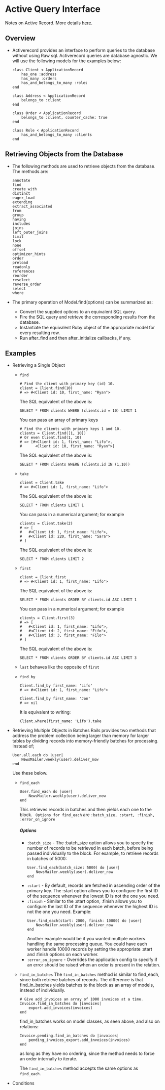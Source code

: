 # Active Query Interface

Notes on Active Record. More details [here.](https://guides.rubyonrails.org/active_record_querying.html)

## Overview

- Activerecord provides an interface to perform queries to the database without using Raw sql. Activerecord queries are database agnostic. We will use the following models for the examples below:

    ```
    class Client < ApplicationRecord
        has_one :address
        has_many :orders
        has_and_belongs_to_many :roles
    end

    class Address < ApplicationRecord
        belongs_to :client
    end

    class Order < ApplicationRecord
        belongs_to :client, counter_cache: true
    end

    class Role < ApplicationRecord
        has_and_belongs_to_many :clients
    end
    ```

## Retrieving Objects from the Database
- The following methods are used to retrieve objects from the database. The methods are:
    ```
    annotate
    find
    create_with
    distinct
    eager_load
    extending
    extract_associated
    from
    group
    having
    includes
    joins
    left_outer_joins
    limit
    lock
    none
    offset
    optimizer_hints
    order
    preload
    readonly
    references
    reorder
    reselect
    reverse_order
    select
    where
    ```
- The primary operation of Model.find(options) can be summarized as:

    - Convert the supplied options to an equivalent SQL query.
    - Fire the SQL query and retrieve the corresponding results from the database.
    - Instantiate the equivalent Ruby object of the appropriate model for every resulting row.
    - Run after_find and then after_initialize callbacks, if any.

## Examples
- Retrieving a Single Object
    - `find`
        ```
        # Find the client with primary key (id) 10.
        client = Client.find(10)
        # => #<Client id: 10, first_name: "Ryan">
        ```
        The SQL equivalent of the above is:
        ```
        SELECT * FROM clients WHERE (clients.id = 10) LIMIT 1
        ```
        You can pass an array of primary keys
        ```
        # Find the clients with primary keys 1 and 10.
        clients = Client.find([1, 10])
        # Or even Client.find(1, 10)
        # => [#<Client id: 1, first_name: "Lifo">, 
        #      <Client id: 10, first_name: "Ryan">]
        ```
        The SQL equivalent of the above is:
        ```
        SELECT * FROM clients WHERE (clients.id IN (1,10))
        ```
    - `take`
        ```
        client = Client.take
        # => #<Client id: 1, first_name: "Lifo">
        ```

        The SQL equivalent of the above is:
        ```
        SELECT * FROM clients LIMIT 1
        ```

        You can pass in a numerical argument; for example
        ```
        clients = Client.take(2)
        # => [
        #   #<Client id: 1, first_name: "Lifo">,
        #   #<Client id: 220, first_name: "Sara">
        # ]
        ```
        The SQL equivalent of the above is:
        ```
        SELECT * FROM clients LIMIT 2
        ```
    - `first`
        ```
        client = Client.first
        # => #<Client id: 1, first_name: "Lifo">
        ```
        The SQL equivalent of the above is:
        ```
        SELECT * FROM clients ORDER BY clients.id ASC LIMIT 1
        ```
        You can pass in a numerical argument; for example
        ```
        clients = Client.first(3)
        # => [
        #   #<Client id: 1, first_name: "Lifo">,
        #   #<Client id: 2, first_name: "Fifo">,
        #   #<Client id: 3, first_name: "Filo">
        # ]
        ```
        The SQL equivalent of the above is:
        ```
        SELECT * FROM clients ORDER BY clients.id ASC LIMIT 3
        ```
    - `last` behaves like the opposite of `first`
    - `find_by` 

        ```
        Client.find_by first_name: 'Lifo'
        # => #<Client id: 1, first_name: "Lifo">

        Client.find_by first_name: 'Jon'
        # => nil
        ```

        It is equivalent to writing:

        ```
        Client.where(first_name: 'Lifo').take
        ```

- Retrieving Multiple Objects in Batches
    Rails provides two methods that address the problem collection being larger than memory for larger tables by dividing records into memory-friendly batches for processing.
    Instead of;
    ```
    User.all.each do |user|
        NewsMailer.weekly(user).deliver_now
    end
    ```
    Use these below.
    - `find_each`
        ```
        User.find_each do |user|
            NewsMailer.weekly(user).deliver_now
        end
        ```
        This retrieves records in batches and then yields each one to the block.
        ` Options for find_each` are `:batch_size, :start, :finish, :error_on_ignore`
        
        ##### Options
        - `:batch_size` - The :batch_size option allows you to specify the number of records to be retrieved in each batch, before being passed individually to the block. For example, to retrieve records in batches of 5000:
            ```
            User.find_each(batch_size: 5000) do |user|
                NewsMailer.weekly(user).deliver_now
            end
            ```
        - `:start` - By default, records are fetched in ascending order of the primary key. The :start option allows you to configure the first ID of the sequence whenever the lowest ID is not the one you need.
        - `:finish` - Similar to the :start option, :finish allows you to configure the last ID of the sequence whenever the highest ID is not the one you need. Example:
            ```
            User.find_each(start: 2000, finish: 10000) do |user|
                NewsMailer.weekly(user).deliver_now
            end
            ```
            Another example would be if you wanted multiple workers handling the same processing queue. You could have each worker handle 10000 records by setting the appropriate :start and :finish options on each worker.
        - `:error_on_ignore` - Overrides the application config to specify if an error should be raised when an order is present in the relation.

    - `find_in_batches`
        The `find_in_batches` method is similar to find_each, since both retrieve batches of records. The difference is that find_in_batches yields batches to the block as an array of models, instead of individually.

        ```
        # Give add_invoices an array of 1000 invoices at a time.
        Invoice.find_in_batches do |invoices|
            export.add_invoices(invoices)
        end
        ```
        find_in_batches works on model classes, as seen above, and also on relations:
        ```
        Invoice.pending.find_in_batches do |invoices|
            pending_invoices_export.add_invoices(invoices)
        end
        ```
        as long as they have no ordering, since the method needs to force an order internally to iterate.

        The `find_in_batches` method accepts the same options as `find_each`.

- Conditions
